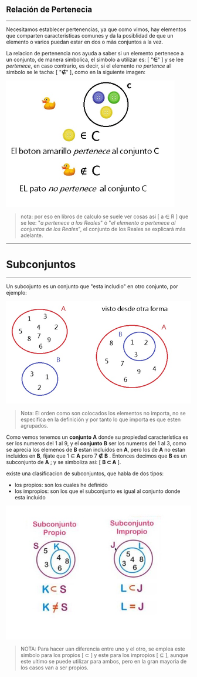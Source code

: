 ## **Relación de Pertenecia**
___
Necesitamos establecer pertenencias, ya que como vimos, hay elementos que comparten caracteristicas comunes y da la posiblidad de que un elemento o varios puedan estar en dos o màs conjuntos a la vez. 

La relacion de pertenencia nos ayuda a saber si un elemento pertenece a un conjunto, de manera simbolica, el simbolo a utilizar es: [ "**∈**" ] y se lee *pertenece*, en caso contrario, es decir, si el elemento *no pertence* al simbolo se le tacha: [ "**∉**" ], como en la siguiente imagen: 

 ![](/imagenes/imagen8.jpg)

>nota: por eso en libros de calculo se suele ver cosas asi [ a ∈ R ] que se lee: "*a  pertenece a los Reales*" ó "*el elemento a pertenece al conjuntos de los Reales*", el conjunto de los Reales se explicará más adelante.

___
# **Subconjuntos** 
___
Un subcojunto es un conjunto que "esta includio" en otro conjunto, por ejemplo: 

![](/imagenes/imagen9.jpg)

>Nota: El orden como son colocados los elementos no importa, no se especifica en la definición y por tanto lo que importa es que esten agrupados.

Como vemos tenemos un **conjunto** **A** donde su propiedad característica es ser los numeros del 1 al 9, y el **conjunto** **B** ser los numeros del 1 al 3, como se aprecia los elemenos de **B** estan incluidos en **A**, pero los de **A** no estan incluidos en **B**, fijate que 1 ∈ **A** pero 7 **∉** **B** . Entonces decimos que **B** es un subconjunto de **A** ; y se simboliza asi: [ **B ⊂ A** ].

existe una clasificacion de subconjuntos, que habla de dos tipos:
 - los propios: son los cuales he definido 
 - los impropios: son los que el subconjunto es igual al conjunto donde esta incluido
 
 

![](/imagenes/imagen10.jpg)

> NOTA: Para hacer uan diferencia entre uno y el otro, se emplea este simbolo para los propios [ ⊂ ] y este para los impropios [ ⊆ ], aunque este ultimo se puede utilizar para ambos, pero en la gran mayoria de los casos van a ser propios.